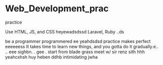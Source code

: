 # Web_Development_prac
practice

Use HTML, JS, and CSS
 heyewadsdssd
Laravel, Ruby ..ds

be a programmer programmered ee
 yeahdsdsd
practice makes perfect
eeeeeess
It takes time to learn new things, and you gotta do it gradually.e..
..
 eee 
sighbn.
. gee . start from blade grass meet w/ sir renz
sith
hhh
yeahcxhsh
huy
heben
ddhb
intimidating
jwha
